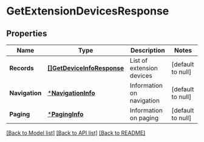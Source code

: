 # GetExtensionDevicesResponse

## Properties
Name | Type | Description | Notes
------------ | ------------- | ------------- | -------------
**Records** | [**[]GetDeviceInfoResponse**](GetDeviceInfoResponse.md) | List of extension devices | [default to null]
**Navigation** | [***NavigationInfo**](NavigationInfo.md) | Information on navigation | [default to null]
**Paging** | [***PagingInfo**](PagingInfo.md) | Information on paging | [default to null]

[[Back to Model list]](../README.md#documentation-for-models) [[Back to API list]](../README.md#documentation-for-api-endpoints) [[Back to README]](../README.md)


